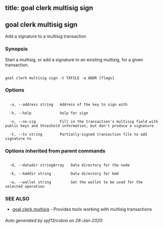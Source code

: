 title: goal clerk multisig sign
---
## goal clerk multisig sign



Add a signature to a multisig transaction



### Synopsis



Start a multisig, or add a signature to an existing multisig, for a given transaction.



```

goal clerk multisig sign -t TXFILE -a ADDR [flags]

```



### Options



```

  -a, --address string   Address of the key to sign with

  -h, --help             help for sign

  -n, --no-sig           Fill in the transaction's multisig field with public keys and threshold information, but don't produce a signature

  -t, --tx string        Partially-signed transaction file to add signature to

```



### Options inherited from parent commands



```

  -d, --datadir stringArray   Data directory for the node

  -k, --kmddir string         Data directory for kmd

  -w, --wallet string         Set the wallet to be used for the selected operation

```



### SEE ALSO



* [goal clerk multisig](../../multisig/multisig/)	 - Provides tools working with multisig transactions 


###### Auto generated by spf13/cobra on 28-Jan-2020

